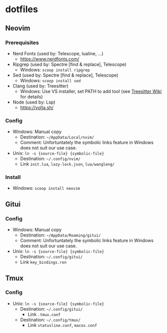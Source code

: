 # dotfiles

## Neovim

### Prerequisites

* Nerd Fonts (used by: Telescope, lualine, ...)
    * https://www.nerdfonts.com/
* Ripgrep (used by: Spectre [find & replace], Telescope)
    * Windows: `scoop install ripgrep`
* Sed (used by: Spectre [find & replace], Telescope)
    * Windows: `scoop install sed`
* Clang (used by: Treesitter)
    * Windows: Use VS installer, set PATH to add tool (see [Treesitter Wiki](https://github.com/nvim-treesitter/nvim-treesitter/wiki/Windows-support) for details)
* Node (used by: Lsp)
    * https://volta.sh/

### Config

* Windows: Manual copy
    * Destination: `~/AppData/Local/nvim/`
    * Comment: Unfortuntately the symbolic links feature in Windows does not suit our use case.
* Unix: `ln -s {source-file} {symbolic-file}`
    * Destination: `~/.config/nvim/`
    * Link `init.lua`, `lazy-lock.json`, `lua/wangleng/`

### Install

* Windows: `scoop install neovim`

## Gitui

### Config

* Windows: Manual copy
    * Destination: `~/AppData/Roaming/gitui/`
    * Comment: Unfortuntately the symbolic links feature in Windows does not suit our use case.
* Unix: `ln -s {source-file} {symbolic-file}`
    * Destination: `~/.config/gitui/`
    * Link `key_bindings.ron`

## Tmux

### Config

* Unix: `ln -s {source-file} {symbolic-file}`
    * Destination: `~/.config/gitui/`
        * Link `.tmux.conf`
    * Destination: `~/.config/tmux/`
        * Link `statusline.conf`, `macos.conf`
